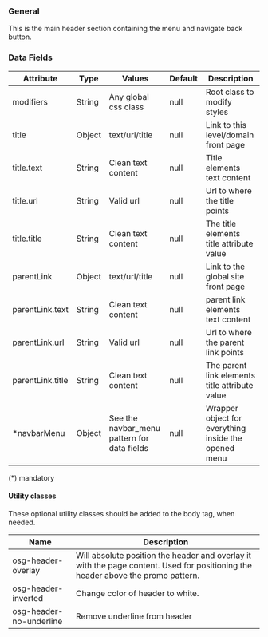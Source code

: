 ### General
This is the main header section containing the menu and navigate back button.

### Data Fields
| Attribute | Type | Values | Default | Description |
|---|---|---|---|---|
| modifiers | String | Any global css class | null | Root class to modify styles |
| title | Object | text/url/title | null | Link to this level/domain front page |
| title.text | String | Clean text content | null | Title elements text content |
| title.url | String | Valid url | null | Url to where the title points |
| title.title | String | Clean text content | null | The title elements title attribute value |
| parentLink | Object | text/url/title | null | Link to the global site front page |
| parentLink.text | String | Clean text content | null | parent link elements text content |
| parentLink.url | String | Valid url | null | Url to where the parent link points |
| parentLink.title | String | Clean text content | null | The parent link elements title attribute value |
| *navbarMenu | Object | See the navbar_menu pattern for data fields | null | Wrapper object for everything inside the opened menu |

(*) mandatory

#### Utility classes
These optional utility classes should be added to the body tag, when needed.

| Name | Description |
|---|---|
| osg-header-overlay | Will absolute position the header and overlay it with the page content. Used for positioning the header above the promo pattern. |
| osg-header-inverted | Change color of header to white. |
| osg-header-no-underline | Remove underline from header |
